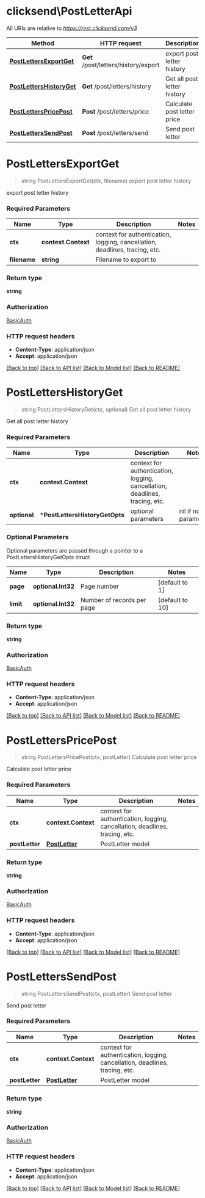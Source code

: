 # clicksend\PostLetterApi

All URIs are relative to *https://rest.clicksend.com/v3*

Method | HTTP request | Description
------------- | ------------- | -------------
[**PostLettersExportGet**](PostLetterApi.md#PostLettersExportGet) | **Get** /post/letters/history/export | export post letter history
[**PostLettersHistoryGet**](PostLetterApi.md#PostLettersHistoryGet) | **Get** /post/letters/history | Get all post letter history
[**PostLettersPricePost**](PostLetterApi.md#PostLettersPricePost) | **Post** /post/letters/price | Calculate post letter price
[**PostLettersSendPost**](PostLetterApi.md#PostLettersSendPost) | **Post** /post/letters/send | Send post letter


# **PostLettersExportGet**
> string PostLettersExportGet(ctx, filename)
export post letter history

export post letter history

### Required Parameters

Name | Type | Description  | Notes
------------- | ------------- | ------------- | -------------
 **ctx** | **context.Context** | context for authentication, logging, cancellation, deadlines, tracing, etc.
  **filename** | **string**| Filename to export to | 

### Return type

**string**

### Authorization

[BasicAuth](../README.md#BasicAuth)

### HTTP request headers

 - **Content-Type**: application/json
 - **Accept**: application/json

[[Back to top]](#) [[Back to API list]](../README.md#documentation-for-api-endpoints) [[Back to Model list]](../README.md#documentation-for-models) [[Back to README]](../README.md)

# **PostLettersHistoryGet**
> string PostLettersHistoryGet(ctx, optional)
Get all post letter history

Get all post letter history

### Required Parameters

Name | Type | Description  | Notes
------------- | ------------- | ------------- | -------------
 **ctx** | **context.Context** | context for authentication, logging, cancellation, deadlines, tracing, etc.
 **optional** | ***PostLettersHistoryGetOpts** | optional parameters | nil if no parameters

### Optional Parameters
Optional parameters are passed through a pointer to a PostLettersHistoryGetOpts struct

Name | Type | Description  | Notes
------------- | ------------- | ------------- | -------------
 **page** | **optional.Int32**| Page number | [default to 1]
 **limit** | **optional.Int32**| Number of records per page | [default to 10]

### Return type

**string**

### Authorization

[BasicAuth](../README.md#BasicAuth)

### HTTP request headers

 - **Content-Type**: application/json
 - **Accept**: application/json

[[Back to top]](#) [[Back to API list]](../README.md#documentation-for-api-endpoints) [[Back to Model list]](../README.md#documentation-for-models) [[Back to README]](../README.md)

# **PostLettersPricePost**
> string PostLettersPricePost(ctx, postLetter)
Calculate post letter price

Calculate post letter price

### Required Parameters

Name | Type | Description  | Notes
------------- | ------------- | ------------- | -------------
 **ctx** | **context.Context** | context for authentication, logging, cancellation, deadlines, tracing, etc.
  **postLetter** | [**PostLetter**](PostLetter.md)| PostLetter model | 

### Return type

**string**

### Authorization

[BasicAuth](../README.md#BasicAuth)

### HTTP request headers

 - **Content-Type**: application/json
 - **Accept**: application/json

[[Back to top]](#) [[Back to API list]](../README.md#documentation-for-api-endpoints) [[Back to Model list]](../README.md#documentation-for-models) [[Back to README]](../README.md)

# **PostLettersSendPost**
> string PostLettersSendPost(ctx, postLetter)
Send post letter

Send post letter

### Required Parameters

Name | Type | Description  | Notes
------------- | ------------- | ------------- | -------------
 **ctx** | **context.Context** | context for authentication, logging, cancellation, deadlines, tracing, etc.
  **postLetter** | [**PostLetter**](PostLetter.md)| PostLetter model | 

### Return type

**string**

### Authorization

[BasicAuth](../README.md#BasicAuth)

### HTTP request headers

 - **Content-Type**: application/json
 - **Accept**: application/json

[[Back to top]](#) [[Back to API list]](../README.md#documentation-for-api-endpoints) [[Back to Model list]](../README.md#documentation-for-models) [[Back to README]](../README.md)

